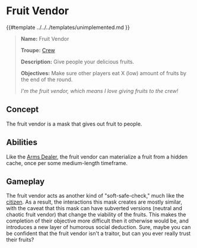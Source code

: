 # Fruit Vendor

{{#template ../../../templates/unimplemented.md }}

> **Name:** Fruit Vendor
>
> **Troupe:** [Crew](../crew.md)
>
> **Description:** Give people your delicious fruits.
>
> **Objectives:** Make sure other players eat X (low) amount of fruits by the end of the round.
>
> *I'm the fruit vendor, which means I love giving fruits to the crew!*

## Concept
The fruit vendor is a mask that gives out fruit to people.

## Abilities
Like the [Arms Dealer](../crew/arms-dealer.md), the fruit vendor can materialize a fruit from a hidden cache, once per some medium-length timeframe.

## Gameplay
The fruit vendor acts as another kind of "soft-safe-check," much like the [citizen](../crew/citizen.md). As a result, the interactions this mask creates are mostly similar, with the caveat that this mask can have subverted versions (neutral and chaotic fruit vendor) that change the viability of the fruits. This makes the completion of their objective more difficult then it otherwise would be, and introduces a new layer of humorous social deduction. Sure, maybe you can be confident that the fruit vendor isn't a traitor, but can you ever really trust their fruits?